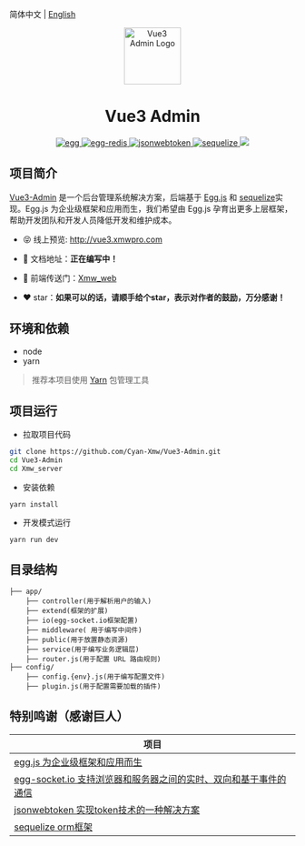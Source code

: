 简体中文 | [English](./README.en-US.md)

<p align="center"><img width="100" src="https://ali-oss.xmwpro.com/project/vue3-admin/logo.png" alt="Vue3 Admin Logo"></p>

<h1 align="center">Vue3 Admin</h1>

<p align="center">
  <a href="https://github.com/eggjs/egg/" target="_blank">
    <img src="https://ali-oss.xmwpro.com/project/vue3-admin/shield/egg.svg" alt="egg">
  </a>
  <a href="https://github.com/eggjs/egg-redis/" target="_blank">
    <img src="https://ali-oss.xmwpro.com/project/vue3-admin/shield/egg-redis.svg" alt="egg-redis">
  </a>
  <a href="https://github.com/auth0/node-jsonwebtoken/" target="_blank">
    <img src="https://ali-oss.xmwpro.com/project/vue3-admin/shield/jsonwebtoken.svg" alt="jsonwebtoken">
  </a>
  <a href="https://github.com/sequelize/sequelize/" target="_blank">
    <img src="https://ali-oss.xmwpro.com/project/vue3-admin/shield/egg-sequelize.svg" alt="sequelize">
  </a>
  <a>
    <img src="https://ali-oss.xmwpro.com/project/vue3-admin/shield/build.svg">
  </a>
</p>

## 项目简介

[Vue3-Admin](http://vue3.xmwpro.com/) 是一个后台管理系统解决方案，后端基于 [Egg.js](https://github.com/eggjs/egg/) 和 [sequelize](https://github.com/sequelize/sequelize/)实现。Egg.js 为企业级框架和应用而生，我们希望由 Egg.js 孕育出更多上层框架，帮助开发团队和开发人员降低开发和维护成本。

- 😝 线上预览: http://vue3.xmwpro.com

- 📄 文档地址：**正在编写中！**

- 🔗 前端传送门：[Xmw_web](../Xmw_web)

- ❤️ star：**如果可以的话，请顺手给个star，表示对作者的鼓励，万分感谢！**

## 环境和依赖

- node
- yarn

> 推荐本项目使用 [Yarn](https://yarnpkg.com/) 包管理工具

## 项目运行

- 拉取项目代码
```bash
git clone https://github.com/Cyan-Xmw/Vue3-Admin.git
cd Vue3-Admin
cd Xmw_server
```

- 安装依赖
```
yarn install
```

- 开发模式运行
```
yarn run dev
```

## 目录结构

```
├── app/
    ├── controller(用于解析用户的输入)
    ├── extend(框架的扩展)
    ├── io(egg-socket.io框架配置)
    ├── middleware( 用于编写中间件)
    ├── public(用于放置静态资源)
    ├── service(用于编写业务逻辑层)
    ├── router.js(用于配置 URL 路由规则)
├── config/
    ├── config.{env}.js(用于编写配置文件)
    ├── plugin.js(用于配置需要加载的插件)
```

## 特别鸣谢（感谢巨人）

| 项目                                                          |
| ---------------------------------------------------------------- |
| [egg.js 为企业级框架和应用而生](https://github.com/eggjs/egg)                              |
| [egg-socket.io 支持浏览器和服务器之间的实时、双向和基于事件的通信](https://github.com/eggjs/egg-socket.io)     |
| [jsonwebtoken 实现token技术的一种解决方案](https://github.com/auth0/node-jsonwebtoken) |
| [sequelize orm框架](https://github.com/sequelize/sequelize)                          |
